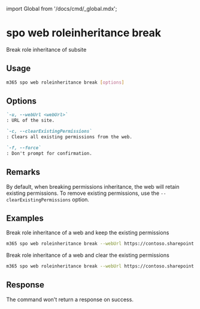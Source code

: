 <!-- DISCLAIMER: All secrets, passwords, and sensitive values in this document are examples only and not real credentials. -->
import Global from '/docs/cmd/_global.mdx';

# spo web roleinheritance break

Break role inheritance of subsite

## Usage

```sh
m365 spo web roleinheritance break [options]
```

## Options

```md definition-list
`-u, --webUrl <webUrl>`
: URL of the site.

`-c, --clearExistingPermissions`
: Clears all existing permissions from the web.

`-f, --force`
: Don't prompt for confirmation.
```

<Global />

## Remarks

By default, when breaking permissions inheritance, the web will retain existing permissions. To remove existing permissions, use the `--clearExistingPermissions` option.

## Examples

Break role inheritance of a web and keep the existing permissions

```sh
m365 spo web roleinheritance break --webUrl https://contoso.sharepoint.com/sites/project-x
```

Break role inheritance of a web and clear the existing permissions

```sh
m365 spo web roleinheritance break --webUrl https://contoso.sharepoint.com/sites/project-x --clearExistingPermissions
```

## Response

The command won't return a response on success.
